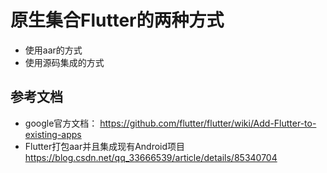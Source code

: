 # 原生集合Flutter的两种方式

- 使用aar的方式
- 使用源码集成的方式

## 参考文档
- google官方文档：
https://github.com/flutter/flutter/wiki/Add-Flutter-to-existing-apps
- Flutter打包aar并且集成现有Android项目
https://blog.csdn.net/qq_33666539/article/details/85340704

